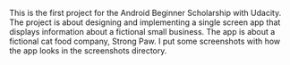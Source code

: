 This is the first project for the Android Beginner Scholarship with Udacity. 
The project is about designing and implementing a single screen app that displays information about a fictional small business.
The app is about a fictional cat food company, Strong Paw.
I put some screenshots with how the app looks in the screenshots directory. 

